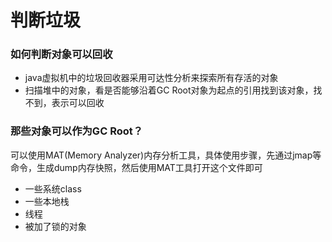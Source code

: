 # 判断垃圾
### 如何判断对象可以回收
* java虚拟机中的垃圾回收器采用可达性分析来探索所有存活的对象
* 扫描堆中的对象，看是否能够沿着GC Root对象为起点的引用找到该对象，找不到，表示可以回收
### 那些对象可以作为GC Root？
可以使用MAT(Memory Analyzer)内存分析工具，具体使用步骤，先通过jmap等命令，生成dump内存快照，然后使用MAT工具打开这个文件即可
* 一些系统class
* 一些本地栈
* 线程
* 被加了锁的对象

